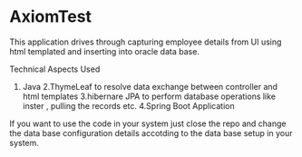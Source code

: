 # AxiomTest
This application drives through capturing employee details from UI using html templated and inserting into oracle data base.

Technical Aspects Used

1. Java 
2.ThymeLeaf to resolve data exchange between controller and html templates
3.hibernare JPA to perform database operations like inster , pulling the records etc.
4.Spring Boot Application


If you want to use the code in your system just close the repo and change the data base configuration details accotding to the data base setup in your system.

